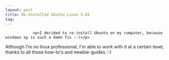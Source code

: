 ```yaml
---
layout: post
title: Re-Installed Ubuntu Linux 5.04
tag: 
---
```



                <p>I decided to re-install Ubuntu on my computer, because windows xp is such a damn fix :-)</p>
<p>Although I'm no linux professional, I'm able to work with it at a certain level, thanks to all those how-to's and newbie-guides :-)</p>
            
